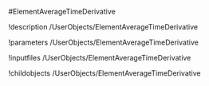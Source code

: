 <!-- MOOSE Object Documentation Stub: Remove this when content is added. -->
#ElementAverageTimeDerivative

!description /UserObjects/ElementAverageTimeDerivative

!parameters /UserObjects/ElementAverageTimeDerivative

!inputfiles /UserObjects/ElementAverageTimeDerivative

!childobjects /UserObjects/ElementAverageTimeDerivative
